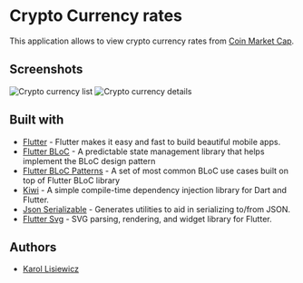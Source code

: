 # Crypto Currency rates

This application allows to view crypto currency rates from [Coin Market Cap](https://coinmarketcap.com).

## Screenshots

![Crypto currency list](/screenshots/crypto-currency-list.png "Crypto currencies list")
![Crypto currency details](/screenshots/crypto-currency-detail.png "Crypto currency details")

## Built with
* [Flutter](https://github.com/flutter/flutter) - Flutter makes it easy and fast to build beautiful mobile apps.
* [Flutter BLoC](https://github.com/felangel/bloc/tree/master/packages/flutter_bloc) - A predictable state management library that helps implement the BLoC design pattern 
* [Flutter BLoC Patterns](https://github.com/klisiewicz/flutter-bloc-patterns) - A set of most common BLoC use cases built on top of Flutter BLoC library
* [Kiwi](https://github.com/letsar/kiwi) - A simple compile-time dependency injection library for Dart and Flutter.
* [Json Serializable](https://github.com/dart-lang/json_serializable) - Generates utilities to aid in serializing to/from JSON.
* [Flutter Svg](https://github.com/dnfield/flutter_svg) - SVG parsing, rendering, and widget library for Flutter.

## Authors

* [Karol Lisiewicz](https://www.linkedin.com/in/karol-lisiewicz/)
